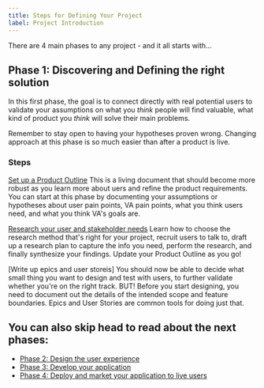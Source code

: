 ```yaml
---
title: Steps for Defining Your Project
label: Project Introduction
---
```


There are 4 main phases to any project - and it all starts with...

## Phase 1: Discovering and Defining the right solution
In this first phase, the goal is to connect directly with real potential users to validate your assumptions on what you *think* people will find valuable, what kind of product you *think* will solve their main problems.

Remember to stay open to having your hypotheses proven wrong. Changing approach at this phase is so much easier than after a product is live.

### Steps

[Set up a Product Outline](/docs/resources/templates/product-outline)
This is a living document that should become more robust as you learn more about uers and refine the product requirements. You can start at this phase by documenting your assumptions or hypotheses about user pain points, VA pain points, what you think users need, and what you think VA's goals are.

[Research your user and stakeholder needs](./understanding-user-needs)
Learn how to choose the research method that's right for your project, recruit users to talk to, draft up a research plan to capture the info you need, perform the research, and finally synthesize your findings. Update your Product Outline as you go!

[Write up epics and user storeis]
You should now be able to decide what small thing you want to design and test with users, to further validate whether you're on the right track. BUT! Before you start designing, you need to document out the details of the intended scope and feature boundaries. Epics and User Stories are common tools for doing just that.

## You can also skip head to read about the next phases:
- [Phase 2: Design the user experience](../design-process/design-process.html)
- [Phase 3: Develop your application](../development-process/getting-started.html)
- [Phase 4: Deploy and market your application to live users](../?)
